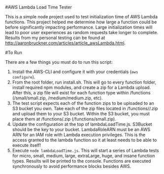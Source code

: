 #AWS Lambda Load Time Tester

This is a simple node project used to test initialization time of AWS Lambda functions. This project helped me determine
how large a function could be before significantly impacting performance. Large initialization times will lead to
poor user experiences as random requests take longer to complete. Results from my personal testing can be found at 
http://aaronbruckner.com/articles/article_awsLambda.html. 

#To Run

There are a few things you must do to run this script:

1. Install the AWS-CLI and configure it with your credentials (`aws configure`).
2. From the root folder, run install.sh. This will go to every function folder, install required npm modules,
and create a zip for a Lambda upload. After this, a zip file will exist for each function type within 
/functions (/small/small.zip, /medium/medium.zip, etc).
3. The test script expects each of the function zips to be uploaded to an S3 bucket you own. Take each of the zip files 
located in /functions/<functionType>/<functionType>.zip and upload them to your S3 bucket. Within the S3 bucket, you 
must place them at /functions/<functionType>.zip (/functions/small.zip).
4. Update the configuration at the top of lambdaLoadTime.js. S3Bucket should be the key to your bucket. LambdaRoleARN 
must be an AWS ARN for an IAM role with Lambda execution privileges. This is the access granted to the lambda function
so it at least needs to be able to execute itself!
5. Execute `node lambdaLoadTime.js`. This will start a series of Lambda tests for micro, small, medium, large, extraLarge,
huge, and insane function types. Results will be printed to the console. Functions are executed synchronously to avoid
performance blocks besides AWS.
